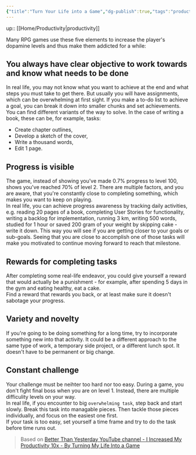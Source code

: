 ```yaml
---
{"title":"Turn Your Life into a Game","dg-publish":true,"tags":"productivity","language":"en","permalink":"/productivity/turn-your-life-into-a-game/","dgPassFrontmatter":true}
---
```


up:: [[Home/Productivity\|productivity]]

Many RPG games use these five elements to increase the player's dopamine levels and thus make them addicted for a while:

## You always have clear objective to work towards and know what needs to be done

In real life, you may not know what you want to achieve at the end and what steps you must take to get there. But usually you will have assignments, which can be overwhelming at first sight. If you make a to-do list to achieve a goal, you can break it down into smaller chunks and set achievements. You can find different variants of the way to solve. In the case of writing a book, these can be, for example, tasks:

- Create chapter outlines,
- Develop a sketch of the cover,
- Write a thousand words,
- Edit 1 page.

## Progress is visible

The game, instead of showing you've made 0.7% progress to level 100, shows you've reached 70% of level 2. There are multiple factors, and you are aware, that you're constantly close to completing something, which makes you want to keep on playing.  
In real life, you can achieve progress awareness by tracking daily activities, e.g. reading 20 pages of a book, completing User Stories for functionality, writing a backlog for implementation, running 3 km, writing 500 words, studied for 1 hour or saved 200 gram of your weight by skipping cake - write it down. This way you will see if you are getting closer to your goals or sub-goals. Seeing that you are close to accomplish one of those tasks will make you motivated to continue moving forward to reach that milestone.

## Rewards for completing tasks

After completing some real-life endeavor, you could give yourself a reward that would actually be a punishment - for example, after spending 5 days in the gym and eating healthy, eat a cake.  
Find a reward that rewards you back, or at least make sure it doesn't sabotage your progress.

## Variety and novelty

If you're going to be doing something for a long time, try to incorporate something new into that activity. It could be a different approach to the same type of work, a temporary side project, or a different lunch spot. It doesn't have to be permanent or big change.

## Constant challenge

Your challenge must be neihter too hard nor too easy. During a game, you don't fight final boss when you are on level 1. Instead, there are multiple difficulity levels on your way.  
In real life, if you encounter to big `overwhelming task`, step back and start slowly. Break this task into managable pieces. Then tackle those pieces individually, and focus on the easiest one first.  
If your task is too easy, set yourself a time frame and try to do the task before time runs out.

>Based on [Better Than Yesterday YouTube channel - I Increased My Productivity 10x - By Turning My Life Into a Game](https://www.youtube.com/watch?v=s6tLGo9yij0)
